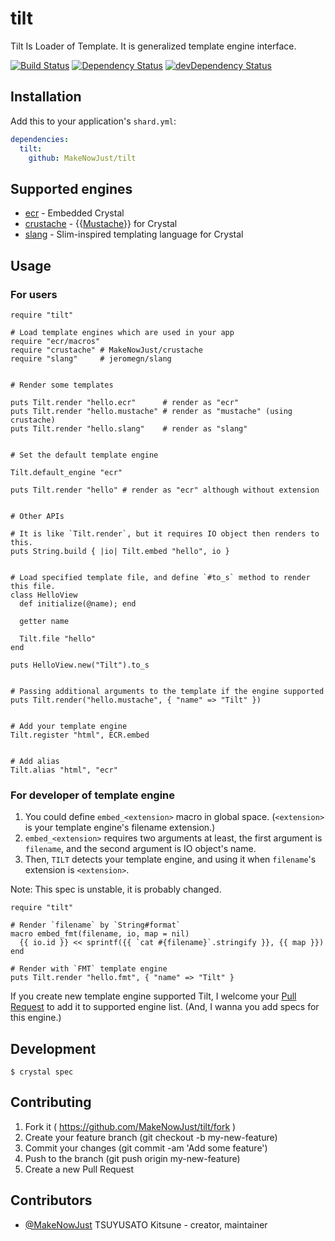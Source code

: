 # tilt

Tilt Is Loader of Template. It is generalized template engine interface.

[![Build Status](https://travis-ci.org/MakeNowJust/tilt.svg?branch=master)](https://travis-ci.org/MakeNowJust/tilt)
[![Dependency Status](https://shards.rocks/badge/github/MakeNowJust/tilt/status.svg)](https://shards.rocks/github/MakeNowJust/tilt)
[![devDependency Status](https://shards.rocks/badge/github/MakeNowJust/tilt/dev_status.svg)](https://shards.rocks/github/MakeNowJust/tilt)


## Installation

Add this to your application's `shard.yml`:

```yaml
dependencies:
  tilt:
    github: MakeNowJust/tilt
```


## Supported engines

  - [ecr](http://crystal-lang.org/api/ECR.html) - Embedded Crystal
  - [crustache](https://github.com/MakeNowJust/crustache) - {{[Mustache](https://mustache.github.io/)}} for Crystal
  - [slang](https://github.com/jeromegn/slang) - Slim-inspired templating language for Crystal

## Usage

### For users

```crystal
require "tilt"

# Load template engines which are used in your app
require "ecr/macros"
require "crustache" # MakeNowJust/crustache
require "slang"     # jeromegn/slang


# Render some templates

puts Tilt.render "hello.ecr"      # render as "ecr"
puts Tilt.render "hello.mustache" # render as "mustache" (using crustache)
puts Tilt.render "hello.slang"    # render as "slang"


# Set the default template engine

Tilt.default_engine "ecr"

puts Tilt.render "hello" # render as "ecr" although without extension


# Other APIs

# It is like `Tilt.render`, but it requires IO object then renders to this.
puts String.build { |io| Tilt.embed "hello", io }


# Load specified template file, and define `#to_s` method to render this file.
class HelloView
  def initialize(@name); end

  getter name

  Tilt.file "hello"
end

puts HelloView.new("Tilt").to_s


# Passing additional arguments to the template if the engine supported
puts Tilt.render("hello.mustache", { "name" => "Tilt" })


# Add your template engine
Tilt.register "html", ECR.embed


# Add alias
Tilt.alias "html", "ecr"
```

### For developer of template engine

  1. You could define `embed_<extension>` macro in global space. (`<extension>` is your template engine's filename extension.)
  2. `embed_<extension>` requires two arguments at least, the first argument is `filename`, and the second argument is IO object's name.
  3. Then, `TILT` detects your template engine, and using it when `filename`'s extension is `<extension>`.

Note: This spec is unstable, it is probably changed.

```crystal
require "tilt"

# Render `filename` by `String#format`
macro embed_fmt(filename, io, map = nil)
  {{ io.id }} << sprintf({{ `cat #{filename}`.stringify }}, {{ map }})
end

# Render with `FMT` template engine
puts Tilt.render "hello.fmt", { "name" => "Tilt" }
```

If you create new template engine supported Tilt, I welcome your [Pull Request](https://github.com/MakeNowJust/tilt/pulls) to add it to supported engine list. (And, I wanna you add specs for this engine.)


## Development

```console
$ crystal spec
```

## Contributing

1. Fork it ( <https://github.com/MakeNowJust/tilt/fork> )
2. Create your feature branch (git checkout -b my-new-feature)
3. Commit your changes (git commit -am 'Add some feature')
4. Push to the branch (git push origin my-new-feature)
5. Create a new Pull Request

## Contributors

- [@MakeNowJust](https://github.com/MakeNowJust) TSUYUSATO Kitsune - creator, maintainer
